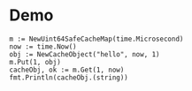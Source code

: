 # Demo
	m := NewUint64SafeCacheMap(time.Microsecond)
	now := time.Now()
	obj := NewCacheObject("hello", now, 1)
	m.Put(1, obj)
	cacheObj, ok := m.Get(1, now)
    fmt.Println(cacheObj.(string))
